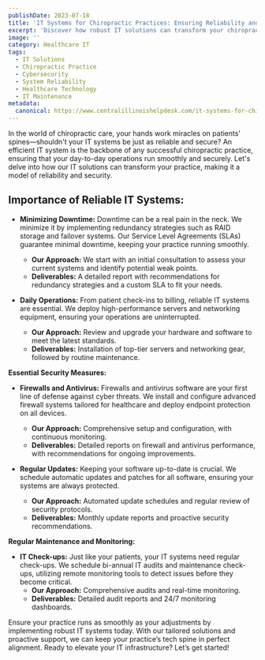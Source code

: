 ```yaml
---
publishDate: 2023-07-18
title: 'IT Systems for Chiropractic Practices: Ensuring Reliability and Security'
excerpt: 'Discover how robust IT solutions can transform your chiropractic practice by enhancing reliability and security. Learn about key strategies for minimizing downtime, essential security measures, and the importance of regular IT maintenance.'
image: ''
category: Healthcare IT
tags:
  - IT Solutions
  - Chiropractic Practice
  - Cybersecurity
  - System Reliability
  - Healthcare Technology
  - IT Maintenance
metadata:
  canonical: https://www.centralillinoishelpdesk.com/it-systems-for-chiropractic-practices
---
```


In the world of chiropractic care, your hands work miracles on patients' spines—shouldn't your IT systems be just as reliable and secure? An efficient IT system is the backbone of any successful chiropractic practice, ensuring that your day-to-day operations run smoothly and securely. Let's delve into how our IT solutions can transform your practice, making it a model of reliability and security.

## Importance of Reliable IT Systems:
- **Minimizing Downtime:**
  Downtime can be a real pain in the neck. We minimize it by implementing redundancy strategies such as RAID storage and failover systems. Our Service Level Agreements (SLAs) guarantee minimal downtime, keeping your practice running smoothly.
  - **Our Approach:** We start with an initial consultation to assess your current systems and identify potential weak points.
  - **Deliverables:** A detailed report with recommendations for redundancy strategies and a custom SLA to fit your needs.

- **Daily Operations:**
  From patient check-ins to billing, reliable IT systems are essential. We deploy high-performance servers and networking equipment, ensuring your operations are uninterrupted.
  - **Our Approach:** Review and upgrade your hardware and software to meet the latest standards.
  - **Deliverables:** Installation of top-tier servers and networking gear, followed by routine maintenance.

**Essential Security Measures:**
- **Firewalls and Antivirus:**
  Firewalls and antivirus software are your first line of defense against cyber threats. We install and configure advanced firewall systems tailored for healthcare and deploy endpoint protection on all devices.
  - **Our Approach:** Comprehensive setup and configuration, with continuous monitoring.
  - **Deliverables:** Detailed reports on firewall and antivirus performance, with recommendations for ongoing improvements.

- **Regular Updates:**
  Keeping your software up-to-date is crucial. We schedule automatic updates and patches for all software, ensuring your systems are always protected.
  - **Our Approach:** Automated update schedules and regular review of security protocols.
  - **Deliverables:** Monthly update reports and proactive security recommendations.

**Regular Maintenance and Monitoring:**
- **IT Check-ups:**
  Just like your patients, your IT systems need regular check-ups. We schedule bi-annual IT audits and maintenance check-ups, utilizing remote monitoring tools to detect issues before they become critical.
  - **Our Approach:** Comprehensive audits and real-time monitoring.
  - **Deliverables:** Detailed audit reports and 24/7 monitoring dashboards.

Ensure your practice runs as smoothly as your adjustments by implementing robust IT systems today. With our tailored solutions and proactive support, we can keep your practice’s tech spine in perfect alignment. Ready to elevate your IT infrastructure? Let’s get started!
